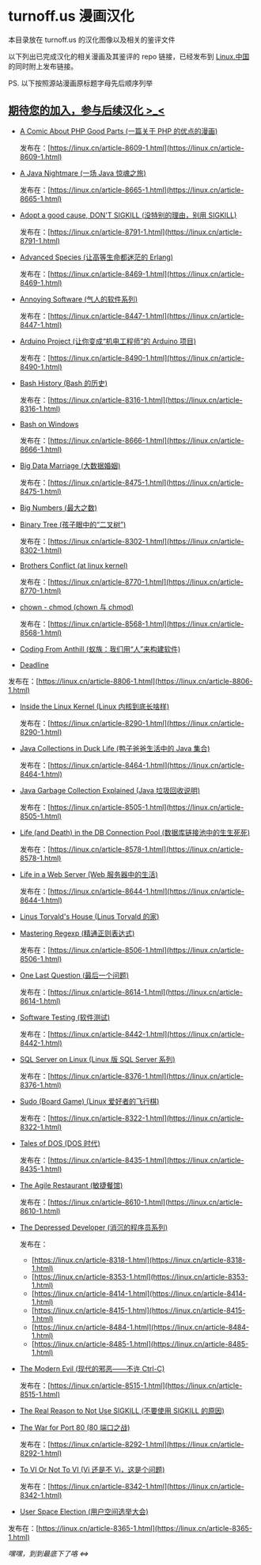 turnoff.us 漫画汉化
==========

本目录放在 turnoff.us 的汉化图像以及相关的鉴评文件

以下列出已完成汉化的相关漫画及其鉴评的 repo 链接，已经发布到 [Linux.中国](https://linux.cn) 的同时附上发布链接。

PS. 以下按照源站漫画原标题字母先后顺序列举

[期待您的加入，参与后续汉化 >_<](https://github.com/LCTT/comic/blob/master/turnoff.us/)
---

- [A Comic About PHP Good Parts (一篇关于 PHP 的优点的漫画)](https://github.com/LCTT/comic/blob/master/turnoff.us/php-good-parts/[F]php-good-parts.md)

  发布在：[https://linux.cn/article-8609-1.html](https://linux.cn/article-8609-1.html)


- [A Java Nightmare (一场 Java 惊魂之旅)](https://github.com/LCTT/comic/blob/master/turnoff.us/a-java-nightmare/[F]a-java-nightmare.md)

  发布在：[https://linux.cn/article-8665-1.html](https://linux.cn/article-8665-1.html)

- [Adopt a good cause, DON'T SIGKILL (没特别的理由，别用 SIGKILL)](https://github.com/LCTT/comic/blob/master/turnoff.us/dont-sigkill-2/[F]dont-sigkill-2.md)

  发布在：[https://linux.cn/article-8791-1.html](https://linux.cn/article-8791-1.html)

- [Advanced Species (让高等生命都迷茫的 Erlang)](https://github.com/LCTT/comic/blob/master/turnoff.us/advanced-species/[F]advanced-species.md)

  发布在：[https://linux.cn/article-8469-1.html](https://linux.cn/article-8469-1.html)


- [Annoying Software (气人的软件系列)](https://github.com/LCTT/comic/blob/master/turnoff.us/annoying-software-series/[F]annoying-software-series.md)

  发布在：[https://linux.cn/article-8447-1.html](https://linux.cn/article-8447-1.html)

- [Arduino Project (让你变成“机电工程师”的 Arduino 项目)](https://github.com/LCTT/comic/blob/master/turnoff.us/arduino-project/[F]arduino-project.md)

  发布在：[https://linux.cn/article-8490-1.html](https://linux.cn/article-8490-1.html)

- [Bash History (Bash 的历史)](https://github.com/LCTT/comic/blob/master/turnoff.us/bash_history/[F]bash_history.md)

  发布在：[https://linux.cn/article-8316-1.html](https://linux.cn/article-8316-1.html)

- [Bash on Windows](https://github.com/LCTT/comic/blob/master/turnoff.us/bash-on-windows/[F]bash-on-windows.md)

  发布在：[https://linux.cn/article-8666-1.html](https://linux.cn/article-8666-1.html)

- [Big Data Marriage (大数据婚姻)](https://github.com/LCTT/comic/blob/master/turnoff.us/bigdata-marriage/[F]bigdata-marriage.md)

  发布在：[https://linux.cn/article-8475-1.html](https://linux.cn/article-8475-1.html)

- [Big Numbers (最大之数)](https://github.com/LCTT/comic/blob/master/turnoff.us/big-numbers/[F]big-numbers.md)

- [Binary Tree (孩子眼中的“二叉树”)](https://github.com/LCTT/comic/blob/master/turnoff.us/binary-tree/[F]binary-tree.md)

  发布在：[https://linux.cn/article-8302-1.html](https://linux.cn/article-8302-1.html)

- [Brothers Conflict (at linux kernel)](https://github.com/LCTT/comic/blob/master/turnoff.us/brothers-conflict/[F]brothers-conflict.md)

  发布在：[https://linux.cn/article-8770-1.html](https://linux.cn/article-8770-1.html)

- [chown - chmod (chown 与 chmod)](https://github.com/LCTT/comic/blob/master/turnoff.us/chown-chmod/[F]chown-chmod.md)

  发布在：[https://linux.cn/article-8568-1.html](https://linux.cn/article-8568-1.html)

- [Coding From Anthill (蚁族：我们用“人”来构建软件)](https://github.com/LCTT/comic/blob/master/turnoff.us/ant/[F]ant.md)

- [Deadline](https://github.com/LCTT/comic/blob/master/turnoff.us/deadline/[F]Deadline.md)

 发布在：[https://linux.cn/article-8806-1.html](https://linux.cn/article-8806-1.html)

- [Inside the Linux Kernel (Linux 内核到底长啥样)](https://github.com/LCTT/comic/blob/master/turnoff.us/inside-the-linux-kernel/[F]inside-the-linux-kernel-full-deal.md)

  发布在：[https://linux.cn/article-8290-1.html](https://linux.cn/article-8290-1.html)

- [Java Collections in Duck Life (鸭子爸爸生活中的 Java 集合)](https://github.com/LCTT/comic/blob/master/turnoff.us/java-collections/[F]java-collections.md)

  发布在：[https://linux.cn/article-8464-1.html](https://linux.cn/article-8464-1.html)

- [Java Garbage Collection Explained (Java 垃圾回收说明)](https://github.com/LCTT/comic/blob/master/turnoff.us/java-gc-explained/[F]java-gc-explained.md)

  发布在：[https://linux.cn/article-8505-1.html](https://linux.cn/article-8505-1.html)

- [Life (and Death) in the DB Connection Pool (数据库链接池中的生生死死)](https://github.com/LCTT/comic/blob/master/turnoff.us/db-connection-pool/[F]db-connection-pool.md)

  发布在：[https://linux.cn/article-8578-1.html](https://linux.cn/article-8578-1.html)

- [Life in a Web Server (Web 服务器中的生活)](https://github.com/LCTT/comic/blob/master/turnoff.us/life-in-a-web-server/[F]life-in-a-web-server.md)

  发布在：[https://linux.cn/article-8644-1.html](https://linux.cn/article-8644-1.html)

- [Linus Torvald's House (Linus Torvald 的家)](https://github.com/LCTT/comic/blob/master/turnoff.us/linus-torvalds-house/[F]linus-torvalds-house.md)

- [Mastering Regexp (精通正则表达式)](https://github.com/LCTT/comic/blob/master/turnoff.us/mastering-regexp/[F]mastering-regexp.md)

  发布在：[https://linux.cn/article-8506-1.html](https://linux.cn/article-8506-1.html)

- [One Last Question (最后一个问题)](https://github.com/LCTT/comic/blob/master/turnoff.us/one-last-question/[F]one-last-question.md)

  发布在：[https://linux.cn/article-8614-1.html](https://linux.cn/article-8614-1.html)

- [Software Testing (软件测试)](https://github.com/LCTT/comic/blob/master/turnoff.us/software-test/[F]software-test.md)

  发布在：[https://linux.cn/article-8442-1.html](https://linux.cn/article-8442-1.html)

- [SQL Server on Linux (Linux 版 SQL Server 系列)](https://github.com/LCTT/comic/blob/master/turnoff.us/sql-server-on-linux-series/[F]sql-server-on-linux-series.md)

  发布在：[https://linux.cn/article-8376-1.html](https://linux.cn/article-8376-1.html)

- [Sudo (Board Game) (Linux 爱好者的飞行棋)](https://github.com/LCTT/comic/blob/master/turnoff.us/sudo-board-game/[F]sudo-board-game.md)

  发布在：[https://linux.cn/article-8322-1.html](https://linux.cn/article-8322-1.html)

- [Tales of DOS (DOS 时代)](https://github.com/LCTT/comic/blob/master/turnoff.us/tales-of-dos/[F]tales-of-dos.md)

  发布在：[https://linux.cn/article-8435-1.html](https://linux.cn/article-8435-1.html)


- [The Agile Restaurant (敏捷餐馆)](https://github.com/LCTT/comic/blob/master/turnoff.us/agile-restaurant/[F]agile-restaurant.md)

  发布在：[https://linux.cn/article-8610-1.html](https://linux.cn/article-8610-1.html)

- [The Depressed Developer (消沉的程序员系列)](https://github.com/LCTT/comic/blob/master/turnoff.us/depressed-developer-series/[R]The-Depressed-Developer-series.md)

  发布在：
  - [https://linux.cn/article-8318-1.html](https://linux.cn/article-8318-1.html)
  - [https://linux.cn/article-8353-1.html](https://linux.cn/article-8353-1.html)
  - [https://linux.cn/article-8414-1.html](https://linux.cn/article-8414-1.html)
  - [https://linux.cn/article-8415-1.html](https://linux.cn/article-8415-1.html)
  - [https://linux.cn/article-8484-1.html](https://linux.cn/article-8484-1.html)
  - [https://linux.cn/article-8485-1.html](https://linux.cn/article-8485-1.html)


- [The Modern Evil (现代的邪恶——不许 Ctrl-C)](https://github.com/LCTT/comic/blob/master/turnoff.us/modern-evil/[F]modern-evil.md)

  发布在：[https://linux.cn/article-8515-1.html](https://linux.cn/article-8515-1.html)

- [The Real Reason to Not Use SIGKILL (不要使用 SIGKILL 的原因)](https://github.com/LCTT/comic/blob/master/turnoff.us/dont-sigkill/[F]dont-sigkill.md)

- [The War for Port 80 (80 端口之战)](https://github.com/LCTT/comic/blob/master/turnoff.us/apache-vs-nginx/[F]apache-vs-nginx.md)

  发布在：[https://linux.cn/article-8292-1.html](https://linux.cn/article-8292-1.html)

- [To VI Or Not To VI (Vi 还是不 Vi，这是个问题)](https://github.com/LCTT/comic/blob/master/turnoff.us/to-vi-or-not-to-vi/[F]to-vi-or-not-to-vi.md)

  发布在：[https://linux.cn/article-8342-1.html](https://linux.cn/article-8342-1.html)

- [User Space Election (用户空间选举大会)](https://github.com/LCTT/comic/blob/master/turnoff.us/user-space-election/[F]user-space-election.md)

 发布在：[https://linux.cn/article-8365-1.html](https://linux.cn/article-8365-1.html)


_嘿嘿，到到最底下了咯 <=>_
